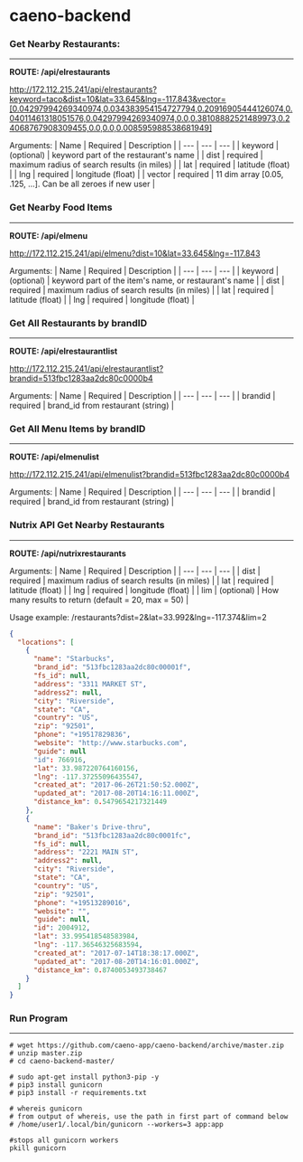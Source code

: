 # caeno-backend

### Get Nearby Restaurants:
--------------------------
**ROUTE: /api/elrestaurants**

http://172.112.215.241/api/elrestaurants?keyword=taco&dist=10&lat=33.645&lng=-117.843&vector=[0.04297994269340974,0.034383954154727794,0.20916905444126074,0.04011461318051576,0.04297994269340974,0.0,0.38108882521489973,0.24068767908309455,0.0,0.0,0.008595988538681949]

Arguments:
| Name | Required | Description |
| --- | --- | --- |
| keyword | (optional) | keyword part of the restaurant's name |
| dist | required | maximum radius of search results (in miles) |
| lat | required | latitude (float) |
| lng | required | longitude (float) |
| vector | required | 11 dim array [0.05, .125, ...]. Can be all zeroes if new user |


### Get Nearby Food Items
-------------------------
**ROUTE: /api/elmenu**

http://172.112.215.241/api/elmenu?dist=10&lat=33.645&lng=-117.843

Arguments:
| Name | Required | Description |
| --- | --- | --- |
| keyword | (optional) | keyword part of the item's name, or restaurant's name |
| dist | required | maximum radius of search results (in miles) |
| lat | required | latitude (float) |
| lng | required | longitude (float) |


### Get All Restaurants by brandID
---------------------------------
**ROUTE: /api/elrestaurantlist**

http://172.112.215.241/api/elrestaurantlist?brandid=513fbc1283aa2dc80c0000b4

Arguments:
| Name | Required | Description |
| --- | --- | --- |
| brandid | required | brand_id from restaurant (string) |


### Get All Menu Items by brandID
---------------------------------
**ROUTE: /api/elmenulist**

http://172.112.215.241/api/elmenulist?brandid=513fbc1283aa2dc80c0000b4

Arguments:
| Name | Required | Description |
| --- | --- | --- |
| brandid | required | brand_id from restaurant (string) |


### Nutrix API Get Nearby Restaurants
---------------------------------
**ROUTE: /api/nutrixrestaurants**

Arguments:
| Name | Required | Description |
| --- | --- | --- |
| dist | required | maximum radius of search results (in miles) |
| lat | required | latitude (float) |
| lng | required | longitude (float) |
| lim | (optional) | How many results to return (default = 20, max = 50) |

Usage example:
/restaurants?dist=2&lat=33.992&lng=-117.374&lim=2

```json
{
  "locations": [
    {
      "name": "Starbucks",
      "brand_id": "513fbc1283aa2dc80c00001f",
      "fs_id": null,
      "address": "3311 MARKET ST",
      "address2": null,
      "city": "Riverside",
      "state": "CA",
      "country": "US",
      "zip": "92501",
      "phone": "+19517829836",
      "website": "http://www.starbucks.com",
      "guide": null
      "id": 766916,
      "lat": 33.987220764160156,
      "lng": -117.37255096435547,
      "created_at": "2017-06-26T21:50:52.000Z",
      "updated_at": "2017-08-20T14:16:11.000Z",
      "distance_km": 0.5479654217321449
    },
    {
      "name": "Baker's Drive-thru",
      "brand_id": "513fbc1283aa2dc80c0001fc",
      "fs_id": null,
      "address": "2221 MAIN ST",
      "address2": null,
      "city": "Riverside",
      "state": "CA",
      "country": "US",
      "zip": "92501",
      "phone": "+19513289016",
      "website": "",
      "guide": null,
      "id": 2004912,
      "lat": 33.995418548583984,
      "lng": -117.36546325683594,
      "created_at": "2017-07-14T18:38:17.000Z",
      "updated_at": "2017-08-20T14:16:01.000Z",
      "distance_km": 0.8740053493738467
    }
  ]
}
```

### Run Program
-----------------------
```
# wget https://github.com/caeno-app/caeno-backend/archive/master.zip
# unzip master.zip
# cd caeno-backend-master/

# sudo apt-get install python3-pip -y
# pip3 install gunicorn
# pip3 install -r requirements.txt

# whereis gunicorn
# from output of whereis, use the path in first part of command below
# /home/user1/.local/bin/gunicorn --workers=3 app:app

#stops all gunicorn workers
pkill gunicorn
```
